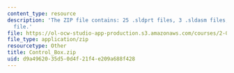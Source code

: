 ```yaml
---
content_type: resource
description: 'The ZIP file contains: 25 .sldprt files, 3 .sldasm files, and 1 .swj
  file.'
file: https://ol-ocw-studio-app-production.s3.amazonaws.com/courses/2-007-design-and-manufacturing-i-spring-2009/d9a4962035d50d4f21f4e209a688f428_Control_Box.zip
file_type: application/zip
resourcetype: Other
title: Control_Box.zip
uid: d9a49620-35d5-0d4f-21f4-e209a688f428
---
```

